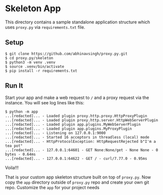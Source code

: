 # Skeleton App

This directory contains a sample standalone application structure which uses `proxy.py`
via `requirements.txt` file.

## Setup

```console
$ git clone https://github.com/abhinavsingh/proxy.py.git
$ cd proxy.py/skeleton
$ python3 -m venv .venv
$ source .venv/bin/activate
$ pip install -r requirements.txt
```

## Run It

Start your app and make a web request to `/` and a proxy request via the instance. You will
see log lines like this:

```console
$ python -m app
...[redacted]... - Loaded plugin proxy.http.proxy.HttpProxyPlugin
...[redacted]... - Loaded plugin proxy.http.server.HttpWebServerPlugin
...[redacted]... - Loaded plugin app.plugins.MyWebServerPlugin
...[redacted]... - Loaded plugin app.plugins.MyProxyPlugin
...[redacted]... - Listening on 127.0.0.1:9000
...[redacted]... - Started 16 acceptors in threadless (local) mode
...[redacted]... - HttpProtocolException: HttpRequestRejected b"I'm a tea pot"
...[redacted]... - 127.0.0.1:64601 - GET None:None/get - None None - 0 bytes - 0.64ms
...[redacted]... - 127.0.0.1:64622 - GET / - curl/7.77.0 - 0.95ms
```

Voila!!!

That is your custom app skeleton structure built on top of `proxy.py`.  Now copy the `app` directory
outside of `proxy.py` repo and create your own git repo.  Customize the `app` for your project needs
